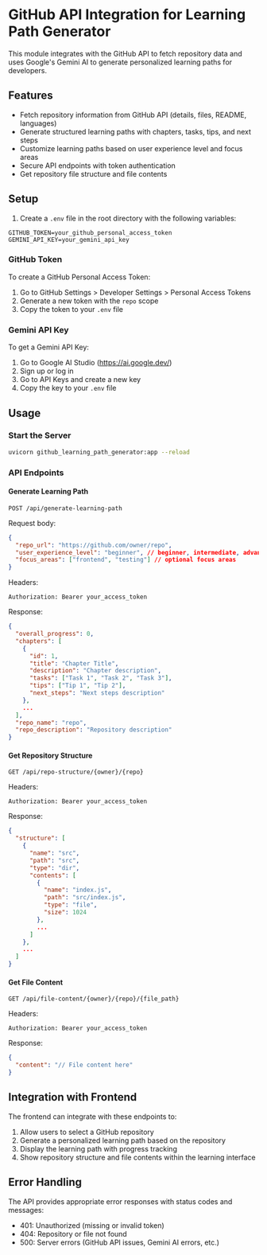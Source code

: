 # GitHub API Integration for Learning Path Generator

This module integrates with the GitHub API to fetch repository data and uses Google's Gemini AI to generate personalized learning paths for developers.

## Features

- Fetch repository information from GitHub API (details, files, README, languages)
- Generate structured learning paths with chapters, tasks, tips, and next steps
- Customize learning paths based on user experience level and focus areas
- Secure API endpoints with token authentication
- Get repository file structure and file contents

## Setup

1. Create a `.env` file in the root directory with the following variables:

```
GITHUB_TOKEN=your_github_personal_access_token
GEMINI_API_KEY=your_gemini_api_key
```

### GitHub Token

To create a GitHub Personal Access Token:
1. Go to GitHub Settings > Developer Settings > Personal Access Tokens
2. Generate a new token with the `repo` scope
3. Copy the token to your `.env` file

### Gemini API Key

To get a Gemini API Key:
1. Go to Google AI Studio (https://ai.google.dev/)
2. Sign up or log in
3. Go to API Keys and create a new key
4. Copy the key to your `.env` file

## Usage

### Start the Server

```bash
uvicorn github_learning_path_generator:app --reload
```

### API Endpoints

#### Generate Learning Path

```
POST /api/generate-learning-path
```

Request body:
```json
{
  "repo_url": "https://github.com/owner/repo",
  "user_experience_level": "beginner", // beginner, intermediate, advanced
  "focus_areas": ["frontend", "testing"] // optional focus areas
}
```

Headers:
```
Authorization: Bearer your_access_token
```

Response:
```json
{
  "overall_progress": 0,
  "chapters": [
    {
      "id": 1,
      "title": "Chapter Title",
      "description": "Chapter description",
      "tasks": ["Task 1", "Task 2", "Task 3"],
      "tips": ["Tip 1", "Tip 2"],
      "next_steps": "Next steps description"
    },
    ...
  ],
  "repo_name": "repo",
  "repo_description": "Repository description"
}
```

#### Get Repository Structure

```
GET /api/repo-structure/{owner}/{repo}
```

Headers:
```
Authorization: Bearer your_access_token
```

Response:
```json
{
  "structure": [
    {
      "name": "src",
      "path": "src",
      "type": "dir",
      "contents": [
        {
          "name": "index.js",
          "path": "src/index.js",
          "type": "file",
          "size": 1024
        },
        ...
      ]
    },
    ...
  ]
}
```

#### Get File Content

```
GET /api/file-content/{owner}/{repo}/{file_path}
```

Headers:
```
Authorization: Bearer your_access_token
```

Response:
```json
{
  "content": "// File content here"
}
```

## Integration with Frontend

The frontend can integrate with these endpoints to:

1. Allow users to select a GitHub repository
2. Generate a personalized learning path based on the repository
3. Display the learning path with progress tracking
4. Show repository structure and file contents within the learning interface

## Error Handling

The API provides appropriate error responses with status codes and messages:

- 401: Unauthorized (missing or invalid token)
- 404: Repository or file not found
- 500: Server errors (GitHub API issues, Gemini AI errors, etc.)